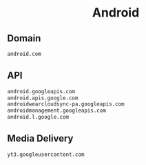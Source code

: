 


<h1 align="center">Android</h1>  


## Domain


```html
android.com
```  


## API


```html
android.googleapis.com
android.apis.google.com
androidwearcloudsync-pa.googleapis.com
androidmanagement.googleapis.com
android.l.google.com
```  


## Media Delivery


```html
yt3.googleusercontent.com
```  

<br>
